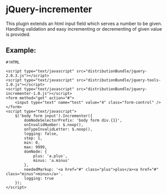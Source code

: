 <!-- region modline

vim: set tabstop=4 shiftwidth=4 expandtab:
vim: foldmethod=marker foldmarker=region,endregion:

endregion

region header

Copyright Torben Sickert 16.12.2012

License
   This library written by Torben Sickert stand under a creative commons
   naming 3.0 unported license.
   see http://creativecommons.org/licenses/by/3.0/deed.de

endregion -->

jQuery-incrementer
==================

This plugin extends an html input field which serves a number to be given.
Handling validation and easy incrementing or decrementing of given value is
provided.

Example:
--------

<!--showExample-->

    #!HTML

    <script type="text/javascript" src="distributionBundle/jquery-2.0.3.js"></script>
    <script type="text/javascript" src="distributionBundle/jquery-tools-1.0.js"></script>
    <script type="text/javascript" src="distributionBundle/jquery-incrementer-1.0.js"></script>
    <form method="get" action="#">
        <input type="text" name="test" value="4" class="form-control" />
    </form>
    <script type="text/javascript">
        $('body form input').Incrementer({
            domNodeSelectorPrefix: 'body form div.{1}',
            onInvalidNumber: $.noop(),
            onTypeInvalidLetter: $.noop(),
            logging: false,
            step: 1,
            min: 0,
            max: 9999,
            domNode: {
                plus: 'a.plus',
                minus: 'a.minus'
            },
            neededMarkup: '<a href="#" class="plus">plus</a><a href="#" class="minus">minus</a>'.
            logging: true
        });
    </script>
